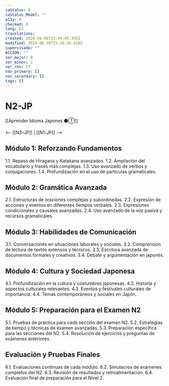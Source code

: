 ```yaml
---
iaStatus: 0
iaStatus_Model: ""
a11y: 0
checked: 0
lang: ES
translations: 
created: 2024-04-06T23:49:00.356Z
modified: 2024-06-10T15:26:26.618Z
supervisado: ""
ACCION: ""
ver_major: 0
ver_minor: 2
ver_rev: 27
nav_primary: []
nav_secondary: []
tags: []
---
```

# N2-JP

[[Aprender Idioma Japones ⚫①]]

<-- [[N3-JP]] | [[N1-JP]] -->

## Módulo 1: Reforzando Fundamentos

1.1. Repaso de Hiragana y Katakana avanzados.
1.2. Ampliación del vocabulario y frases más complejas.
1.3. Uso avanzado de verbos y conjugaciones.
1.4. Profundización en el uso de partículas gramaticales.

## Módulo 2: Gramática Avanzada

2.1. Estructuras de oraciones complejas y subordinadas.
2.2. Expresión de acciones y eventos en diferentes tiempos verbales.
2.3. Expresiones condicionales y causales avanzadas.
2.4. Uso avanzado de la voz pasiva y recursos gramaticales.

## Módulo 3: Habilidades de Comunicación

3.1. Conversaciones en situaciones laborales y sociales.
3.2. Comprensión de lectura de textos extensos y técnicos.
3.3. Escritura avanzada de documentos formales y creativos.
3.4. Debate y argumentación en japonés.

## Módulo 4: Cultura y Sociedad Japonesa

4.1. Profundización en la cultura y costumbres japonesas.
4.2. Historia y aspectos culturales relevantes.
4.3. Eventos y festivales culturales de importancia.
4.4. Temas contemporáneos y sociales en Japón.

## Módulo 5: Preparación para el Examen N2

5.1. Pruebas de práctica para cada sección del examen N2.
5.2. Estrategias de tiempo y técnicas de examen avanzadas.
5.3. Preparación específica para las secciones del N2.
5.4. Resolución de ejercicios y preguntas de exámenes anteriores.

## Evaluación y Pruebas Finales

6.1. Evaluaciones continuas de cada módulo.
6.2. Simulacros de exámenes completos del N2.
6.3. Revisión de resultados y retroalimentación.
6.4. Evaluación final de preparación para el Nivel 2.

